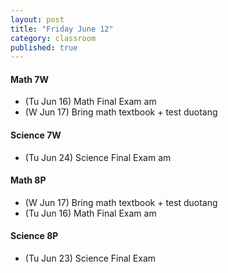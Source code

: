 ```yaml
---
layout: post
title: "Friday June 12"
category: classroom
published: true
---
```

#### Math 7W
* (Tu Jun 16) Math Final Exam am
* (W Jun 17) Bring math textbook + test duotang

#### Science 7W
* (Tu Jun 24) Science Final Exam am

#### Math 8P
* (W Jun 17) Bring math textbook + test duotang
* (Tu Jun 16) Math Final Exam am

#### Science 8P
* (Tu Jun 23) Science Final Exam
